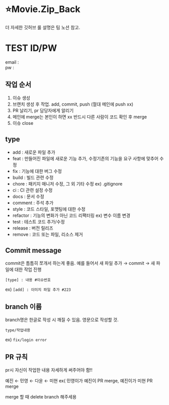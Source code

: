 # ⭐Movie.Zip_Back

더 자세한 깃허브 룰 설명은 팀 노션 참고. 

# TEST ID/PW

email :  <br>
pw : 

## 작업 순서 

1. 이슈 생성
2. 브랜치 생성 후 작업. add, commit, push (절대 메인에 push xx)
3. PR 날리기, pr 담당자에게 알리기
4. 메인에 merge는 본인이 하면 xx 반드시 다른 사람이 코드 확인 후 merge
5. 이슈 close

## type
- add : 새로운 파일 추가
- feat : 만들어진 파일에 새로운 기능 추가, 수정기존의 기능을 요구 사항에 맞추어 수정
- fix : 기능에 대한 버그 수정
- build : 빌드 관련 수정
- chore : 패키지 매니저 수정, 그 외 기타 수정 ex) .gitignore
- ci : CI 관련 설정 수정
- docs : 문서 수정
- comment : 주석 추가
- style : 코드 스타일, 포맷팅에 대한 수정
- refactor : 기능의 변화가 아닌 코드 리팩터링 ex) 변수 이름 변경
- test : 테스트 코드 추가/수정
- release : 버전 릴리즈
- remove : 코드 또는 파일, 리소스 제거

## Commit message 
commit은 틈틈히 쪼개서 하는게 좋음. 예를 들어서 새 파일 추가 → commit → 새 파일에 대한 작업 진행

`[type] : 내용 #이슈번호`

ex) `[add] : 이미지 파일 추가 #223`

## branch 이름
branch명은 한글로 작성 시 깨질 수 있음. 영문으로 작성할 것.

`type/작업내용`

ex)  `fix/login error`

## PR 규칙 
pr시 자신이 작업한 내용 자세하게 써주어야 함!!

예진 ← 민영 ← 다윤 ← 미현 ex( 민영이가 예진이 PR merge, 예진이가 미현 PR merge

merge 할 때 delete branch 해주세용
